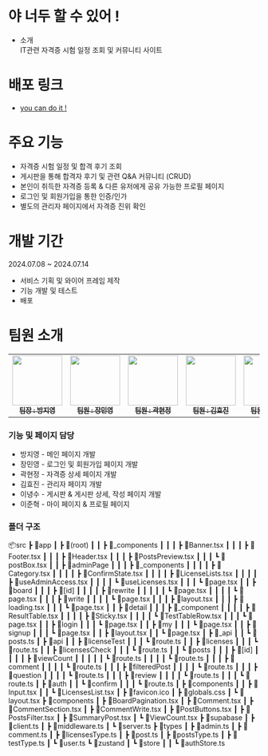 # 야 너두 할 수 있어 !
- 소개<br>
  IT관련 자격증 시험 일정 조회 및 커뮤니티 사이트

# 배포 링크
- <a href="https://www.naver.com" target="_blank">you can do it !</a>

# 주요 기능
- 자격증 시험 일정 및 합격 후기 조회
- 게시판을 통해 합격자 후기 및 관련 Q&A 커뮤니티 (CRUD)
- 본인이 취득한 자격증 등록 & 다른 유저에게 공유 가능한 프로필 페이지
- 로그인 및 회원가입을 통한 인증/인가
- 별도의 관리자 페이지에서 자격증 진위 확인

# 개발 기간
2024.07.08 ~ 2024.07.14
- 서비스 기획 및 와이어 프레임 제작
- 기능 개발 및 테스트
- 배포

# 팀원 소개
<table>
  <tbody>
    <tr>
      <td align="center"><a href="https://github.com/ziiYOU/"><img src="https://avatars.githubusercontent.com/u/112477905?v=4" width="100px;" alt=""/><br /><sub><b> 팀장 : 방지영 </b></sub></a><br /></td>
      <td align="center"><a href="https://github.com/mini-woong"><img src="https://avatars.githubusercontent.com/u/145542021?v=4" width="100px;" alt=""/><br /><sub><b> 팀원 : 장민영 </b></sub></a><br /></td>
      <td align="center"><a href="https://github.com/hyunjeongkwak"><img src="https://avatars.githubusercontent.com/u/161002090?v=4" width="100px;" alt=""/><br /><sub><b> 팀원 : 곽현정 </b></sub></a><br /></td>
      <td align="center"><a href="https://github.com/hyowls"><img src="https://avatars.githubusercontent.com/u/167041908?v=4" width="100px;" alt=""/><br /><sub><b> 팀원 : 김효진 </b></sub></a><br /></td>
        <td align="center"><a href="https://github.com/LEE-NS"><img src="https://avatars.githubusercontent.com/u/116232576?v=4" width="100px;" alt=""/><br /><sub><b> 팀원 : 이녕수 </b></sub></a><br /></td>
         <td align="center"><a href="https://github.com/LeeJunhyeok369"><img src="https://avatars.githubusercontent.com/u/82815583?v=4" width="100px;" alt=""/><br /><sub><b> 팀원 : 이준혁 </b></sub></a><br /></td>
    </tr>
  </tbody>
</table>

### 기능 및 페이지 담당
- 방지영 - 메인 페이지 개발
- 장민영 - 로그인 및 회원가입 페이지 개발
- 곽현정 - 자격증 상세 페이지 개발
- 김효진 - 관리자 페이지 개발
- 이녕수 - 게시판 & 게시판 상세, 작성 페이지 개발
- 이준혁 - 마이 페이지 & 프로필 페이지

### 폴더 구조

📦src
 ┣ 📂app
 ┃ ┣ 📂(root)
 ┃ ┃ ┣ 📂_components
 ┃ ┃ ┃ ┣ 📜Banner.tsx
 ┃ ┃ ┃ ┣ 📜Footer.tsx
 ┃ ┃ ┃ ┣ 📜Header.tsx
 ┃ ┃ ┃ ┣ 📜PostsPreview.tsx
 ┃ ┃ ┃ ┗ 📜postBox.tsx
 ┃ ┃ ┣ 📂adminPage
 ┃ ┃ ┃ ┣ 📂_components
 ┃ ┃ ┃ ┃ ┣ 📜Category.tsx
 ┃ ┃ ┃ ┃ ┣ 📜ConfirmState.tsx
 ┃ ┃ ┃ ┃ ┣ 📜LicenseLists.tsx
 ┃ ┃ ┃ ┃ ┣ 📜useAdminAccess.tsx
 ┃ ┃ ┃ ┃ ┗ 📜useLicenses.tsx
 ┃ ┃ ┃ ┗ 📜page.tsx
 ┃ ┃ ┣ 📂board
 ┃ ┃ ┃ ┣ 📂[id]
 ┃ ┃ ┃ ┃ ┣ 📂rewrite
 ┃ ┃ ┃ ┃ ┃ ┗ 📜page.tsx
 ┃ ┃ ┃ ┃ ┗ 📜page.tsx
 ┃ ┃ ┃ ┣ 📂write
 ┃ ┃ ┃ ┃ ┗ 📜page.tsx
 ┃ ┃ ┃ ┣ 📜layout.tsx
 ┃ ┃ ┃ ┣ 📜loading.tsx
 ┃ ┃ ┃ ┗ 📜page.tsx
 ┃ ┃ ┣ 📂detail
 ┃ ┃ ┃ ┣ 📂_component
 ┃ ┃ ┃ ┃ ┣ 📜ResultTable.tsx
 ┃ ┃ ┃ ┃ ┣ 📜Sticky.tsx
 ┃ ┃ ┃ ┃ ┗ 📜TestTableRow.tsx
 ┃ ┃ ┃ ┗ 📜page.tsx
 ┃ ┃ ┣ 📂login
 ┃ ┃ ┃ ┗ 📜page.tsx
 ┃ ┃ ┣ 📂my
 ┃ ┃ ┃ ┗ 📜page.tsx
 ┃ ┃ ┣ 📂signup
 ┃ ┃ ┃ ┗ 📜page.tsx
 ┃ ┃ ┣ 📜layout.tsx
 ┃ ┃ ┗ 📜page.tsx
 ┃ ┣ 📂_api
 ┃ ┃ ┗ 📜posts.ts
 ┃ ┣ 📂api
 ┃ ┃ ┣ 📂licenseTest
 ┃ ┃ ┃ ┗ 📜route.ts
 ┃ ┃ ┣ 📂licenses
 ┃ ┃ ┃ ┗ 📜route.ts
 ┃ ┃ ┣ 📂licensesCheck
 ┃ ┃ ┃ ┗ 📜route.ts
 ┃ ┃ ┗ 📂posts
 ┃ ┃ ┃ ┣ 📂[id]
 ┃ ┃ ┃ ┃ ┣ 📂viewCount
 ┃ ┃ ┃ ┃ ┃ ┗ 📜route.ts
 ┃ ┃ ┃ ┃ ┗ 📜route.ts
 ┃ ┃ ┃ ┣ 📂comment
 ┃ ┃ ┃ ┃ ┗ 📜route.ts
 ┃ ┃ ┃ ┣ 📂filteredPost
 ┃ ┃ ┃ ┃ ┗ 📜route.ts
 ┃ ┃ ┃ ┣ 📂question
 ┃ ┃ ┃ ┃ ┗ 📜route.ts
 ┃ ┃ ┃ ┣ 📂review
 ┃ ┃ ┃ ┃ ┗ 📜route.ts
 ┃ ┃ ┃ ┗ 📜route.ts
 ┃ ┣ 📂auth
 ┃ ┃ ┗ 📂confirm
 ┃ ┃ ┃ ┗ 📜route.ts
 ┃ ┣ 📂components
 ┃ ┃ ┣ 📜Input.tsx
 ┃ ┃ ┗ 📜LicensesList.tsx
 ┃ ┣ 📜favicon.ico
 ┃ ┣ 📜globals.css
 ┃ ┗ 📜layout.tsx
 ┣ 📂components
 ┃ ┣ 📜BoardPagination.tsx
 ┃ ┣ 📜Comment.tsx
 ┃ ┣ 📜CommentSection.tsx
 ┃ ┣ 📜CommentWrite.tsx
 ┃ ┣ 📜PostButtons.tsx
 ┃ ┣ 📜PostsFilter.tsx
 ┃ ┣ 📜SummaryPost.tsx
 ┃ ┗ 📜ViewCount.tsx
 ┣ 📂supabase
 ┃ ┣ 📜client.ts
 ┃ ┣ 📜middleware.ts
 ┃ ┗ 📜server.ts
 ┣ 📂types
 ┃ ┣ 📜admin.ts
 ┃ ┣ 📜comment.ts
 ┃ ┣ 📜licensesType.ts
 ┃ ┣ 📜post.ts
 ┃ ┣ 📜postsType.ts
 ┃ ┣ 📜testType.ts
 ┃ ┗ 📜user.ts
 ┗ 📂zustand
 ┃ ┗ 📂store
 ┃ ┃ ┗ 📜authStore.ts